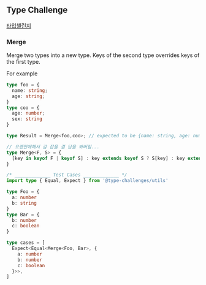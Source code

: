 ## Type Challenge 

[타입챌린지](https://github.com/type-challenges/type-challenges)



### Merge

Merge two types into a new type. Keys of the second type overrides keys of the first type.

For example

```typescript
type foo = {
  name: string;
  age: string;
}
type coo = {
  age: number;
  sex: string
}

type Result = Merge<foo,coo>; // expected to be {name: string, age: number, sex: string}
```

```typescript
// 오랜만에해서 감 잡을 겸 답을 봐버림...
type Merge<F, S> = {
  [key in keyof F | keyof S] : key extends keyof S ? S[key] : key extends keyof F ? F[key] : never
}

/* _____________ Test Cases _____________ */
import type { Equal, Expect } from '@type-challenges/utils'

type Foo = {
  a: number
  b: string
}
type Bar = {
  b: number
  c: boolean
}

type cases = [
  Expect<Equal<Merge<Foo, Bar>, {
    a: number
    b: number
    c: boolean
  }>>,
]

```

